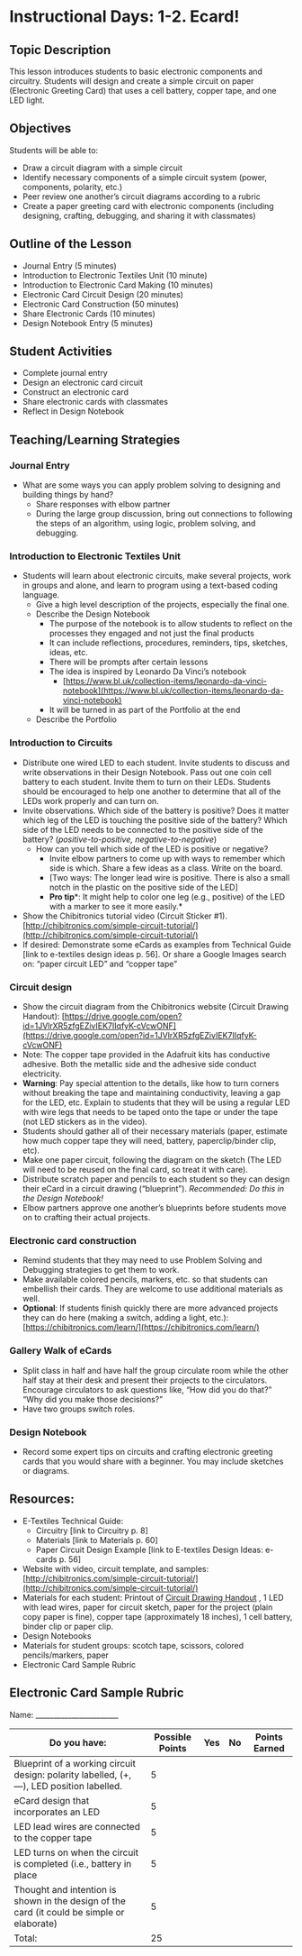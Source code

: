 # Instructional Days: 1-2. Ecard!

## Topic Description
This lesson introduces students to basic electronic components and circuitry. Students will design and create a simple circuit on paper (Electronic Greeting Card) that uses a cell battery, copper tape, and one LED light.

## Objectives
Students will be able to:
* Draw a circuit diagram with a simple circuit
* Identify necessary components of a simple circuit system (power, components, polarity, etc.)
* Peer review one another’s circuit diagrams according to a rubric
* Create a paper greeting card with electronic components (including designing, crafting, debugging, and sharing it with classmates) 

## Outline of the Lesson
* Journal Entry (5 minutes)
* Introduction to Electronic Textiles Unit (10 minute)
* Introduction to Electronic Card Making (10 minutes)
* Electronic Card Circuit Design (20 minutes)
* Electronic Card Construction (50 minutes)
* Share Electronic Cards (10 minutes)
* Design Notebook Entry (5 minutes)

## Student Activities
* Complete journal entry
* Design an electronic card circuit
* Construct an electronic card
* Share electronic cards with classmates
* Reflect in Design Notebook 

## Teaching/Learning Strategies
### Journal Entry
* What are some ways you can apply problem solving to designing and building things by hand?
	* Share responses with elbow partner
	* During the large group discussion, bring out connections to following the steps of an algorithm, using logic, problem solving, and debugging.
### Introduction to Electronic Textiles Unit 
* Students will learn about electronic circuits, make several projects, work in groups and alone, and learn to program using a text-based coding language. 
	* Give a high level description of the projects, especially the final one.
	* Describe the Design Notebook
		* The purpose of the notebook is to allow students to reflect on the processes they engaged and not just the final products
		* It can include reflections, procedures, reminders, tips, sketches, ideas, etc. 
		* There will be prompts after certain lessons
		* The idea is inspired by Leonardo Da Vinci’s notebook
			*  [https://www.bl.uk/collection-items/leonardo-da-vinci-notebook](https://www.bl.uk/collection-items/leonardo-da-vinci-notebook) 
		* It will be turned in as part of the Portfolio at the end
	* Describe the Portfolio

### Introduction to Circuits
* Distribute one wired LED to each student. Invite students to discuss and write observations in their Design Notebook. Pass out one coin cell battery to each student. Invite them to turn on their LEDs. Students should be encouraged to help one another to determine that all of the LEDs work properly and can turn on.
* Invite observations. Which side of the battery is positive? Does it matter which leg of the LED is touching the positive side of the battery? Which side of the LED needs to be connected to the positive side of the battery? (*positive-to-positive, negative-to-negative*)
	* How can you tell which side of the LED is positive or negative? 
		* Invite elbow partners to come up with ways to remember which side is which. Share a few ideas as a class. Write on the board.
		* [Two ways: The longer lead wire is positive. There is also a small notch in the plastic on the positive side of the LED]
		* **Pro tip***: It might help to color one leg (e.g., positive) of the LED with a marker to see it more easily.*
* Show the Chibitronics tutorial video (Circuit Sticker #1).  [http://chibitronics.com/simple-circuit-tutorial/](http://chibitronics.com/simple-circuit-tutorial/)  
* If desired: Demonstrate some eCards as examples from Technical Guide [link to e-textiles design ideas p. 56]. Or share a Google Images search on: “paper circuit LED” and “copper tape” 

### Circuit design
* Show the circuit diagram from the Chibitronics website (Circuit Drawing Handout):  [https://drive.google.com/open?id=1JVlrXR5zfgEZivIEK7IIqfyK-cVcwONF](https://drive.google.com/open?id=1JVlrXR5zfgEZivIEK7IIqfyK-cVcwONF)  
* Note: The copper tape provided in the Adafruit kits has conductive adhesive. Both the metallic side and the adhesive side conduct electricity.
* **Warning**: Pay special attention to the details, like how to turn corners without breaking the tape and maintaining conductivity, leaving a gap for the LED, etc. Explain to students that they will be using a regular LED with wire legs that needs to be taped onto the tape or under the tape (not LED stickers as in the video).
* Students should gather all of their necessary materials (paper, estimate how much copper tape they will need, battery, paperclip/binder clip, etc). 
* Make one paper circuit, following the diagram on the sketch (The LED will need to be reused on the final card, so treat it with care).
* Distribute scratch paper and pencils to each student so they can design their eCard in a circuit drawing (“blueprint”). *Recommended: Do this in the Design Notebook!*
* Elbow partners approve one another’s blueprints before students move on to crafting their actual projects.

### Electronic card construction
* Remind students that they may need to use Problem Solving and Debugging strategies to get them to work. 
* Make available colored pencils, markers, etc. so that students can embellish their cards. They are welcome to use additional materials as well.
* **Optional**: If students finish quickly there are more advanced projects they can do here (making a switch, adding a light, etc.):  [https://chibitronics.com/learn/](https://chibitronics.com/learn/)  
### Gallery Walk of eCards
* Split class in half and have half the group circulate room while the other half stay at their desk and present their projects to the circulators. Encourage circulators to ask questions like, “How did you do that?” “Why did you make those decisions?” 
* Have two groups switch roles. 

### Design Notebook
* Record some expert tips on circuits and crafting electronic greeting cards that you would share with a beginner. You may include sketches or diagrams. 


## Resources:
* E-Textiles Technical Guide:
	* Circuitry [link to Circuitry p. 8]
	* Materials [link to Materials p. 60]
	* Paper Circuit Design Example [link to E-textiles Design Ideas: e-cards p. 56]
* Website with video, circuit template, and samples:  [http://chibitronics.com/simple-circuit-tutorial/](http://chibitronics.com/simple-circuit-tutorial/)  
* Materials for each student: Printout of  [Circuit Drawing Handout](https://drive.google.com/open?id=1JVlrXR5zfgEZivIEK7IIqfyK-cVcwONF) , 1 LED with lead wires, paper for circuit sketch, paper for the project (plain copy paper is fine), copper tape (approximately 18 inches), 1 cell battery, binder clip or paper clip.
* Design Notebooks
* Materials for student groups: scotch tape, scissors, colored pencils/markers, paper
* Electronic Card Sample Rubric


## Electronic Card Sample Rubric
Name: _______________________

| Do you have:                                                                               | Possible Points | Yes | No | Points Earned |
|--------------------------------------------------------------------------------------------|-----------------|-----|----|---------------|
| Blueprint of a working circuit design: polarity labelled, (+, —), LED position labelled.   | 5               |     |    |               |
| eCard design that incorporates an LED                                                      | 5               |     |    |               |
| LED lead wires are connected to the copper tape                                            | 5               |     |    |               |
| LED turns on when the circuit is completed (i.e., battery in place                         | 5               |     |    |               |
| Thought and intention is shown in the design of the card (it could be simple or elaborate) | 5               |     |    |               |
| Total:                                                                                     | 25              |     |    |               |


